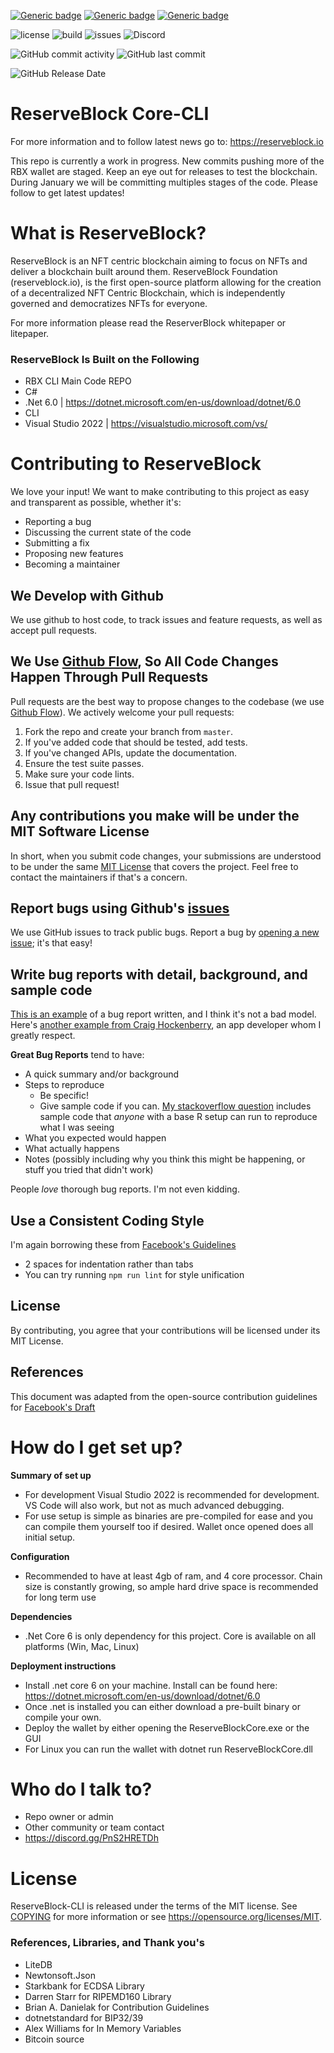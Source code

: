 [![Generic badge](https://img.shields.io/badge/IDE-VS2022-blue.svg)](https://shields.io/)
[![Generic badge](https://img.shields.io/badge/C%23-10%2E0-blue.svg)](https://shields.io/)
[![Generic badge](https://img.shields.io/badge/%2ENet%20Core-6%2E0-blue.svg)](https://shields.io/)

![license](https://img.shields.io/github/license/ReserveBlockIO/ReserveBlock-Core)
![build](https://img.shields.io/github/workflow/status/ReserveBlockIO/ReserveBlock-Core/.NET)
![issues](https://img.shields.io/github/issues/ReserveBlockIO/ReserveBlock-Core)
![Discord](https://img.shields.io/discord/917499597692211260?label=discord)

![GitHub commit activity](https://img.shields.io/github/commit-activity/m/ReserveBlockIO/ReserveBlock-Core)
![GitHub last commit](https://img.shields.io/github/last-commit/ReserveBlockIO/ReserveBlock-Core)

![GitHub Release Date](https://img.shields.io/github/release-date/ReserveBlockIO/ReserveBlock-Core)

# ReserveBlock Core-CLI
For more information and to follow latest news go to:
https://reserveblock.io

This repo is currently a work in progress. New commits pushing more of the RBX wallet are staged. Keep an eye out for releases to test the blockchain.
During January we will be committing multiples stages of the code. Please follow to get latest updates!

# What is ReserveBlock?
ReserveBlock is an NFT centric blockchain aiming to focus on NFTs and deliver a blockchain built around them. 
ReserveBlock Foundation (reserveblock.io), is the first open-source platform allowing for the creation of a decentralized NFT Centric Blockchain, which is independently governed and democratizes NFTs for everyone.

For more information please read the ReserverBlock whitepaper or litepaper.

### ReserveBlock Is Built on the Following ###

* RBX CLI Main Code REPO
* C#
* .Net 6.0 | https://dotnet.microsoft.com/en-us/download/dotnet/6.0
* CLI
* Visual Studio 2022 | https://visualstudio.microsoft.com/vs/

# Contributing to ReserveBlock
We love your input! We want to make contributing to this project as easy and transparent as possible, whether it's:

- Reporting a bug
- Discussing the current state of the code
- Submitting a fix
- Proposing new features
- Becoming a maintainer

## We Develop with Github
We use github to host code, to track issues and feature requests, as well as accept pull requests.

## We Use [Github Flow](https://guides.github.com/introduction/flow/index.html), So All Code Changes Happen Through Pull Requests
Pull requests are the best way to propose changes to the codebase (we use [Github Flow](https://guides.github.com/introduction/flow/index.html)). We actively welcome your pull requests:

1. Fork the repo and create your branch from `master`.
2. If you've added code that should be tested, add tests.
3. If you've changed APIs, update the documentation.
4. Ensure the test suite passes.
5. Make sure your code lints.
6. Issue that pull request!

## Any contributions you make will be under the MIT Software License
In short, when you submit code changes, your submissions are understood to be under the same [MIT License](http://choosealicense.com/licenses/mit/) that covers the project. Feel free to contact the maintainers if that's a concern.

## Report bugs using Github's [issues](https://github.com/briandk/transcriptase-atom/issues)
We use GitHub issues to track public bugs. Report a bug by [opening a new issue](); it's that easy!

## Write bug reports with detail, background, and sample code
[This is an example](http://stackoverflow.com/q/12488905/180626) of a bug report written, and I think it's not a bad model. Here's [another example from Craig Hockenberry](http://www.openradar.me/11905408), an app developer whom I greatly respect.

**Great Bug Reports** tend to have:

- A quick summary and/or background
- Steps to reproduce
  - Be specific!
  - Give sample code if you can. [My stackoverflow question](http://stackoverflow.com/q/12488905/180626) includes sample code that *anyone* with a base R setup can run to reproduce what I was seeing
- What you expected would happen
- What actually happens
- Notes (possibly including why you think this might be happening, or stuff you tried that didn't work)

People *love* thorough bug reports. I'm not even kidding.

## Use a Consistent Coding Style
I'm again borrowing these from [Facebook's Guidelines](https://github.com/facebook/draft-js/blob/a9316a723f9e918afde44dea68b5f9f39b7d9b00/CONTRIBUTING.md)

* 2 spaces for indentation rather than tabs
* You can try running `npm run lint` for style unification

## License
By contributing, you agree that your contributions will be licensed under its MIT License.

## References
This document was adapted from the open-source contribution guidelines for [Facebook's Draft](https://github.com/facebook/draft-js/blob/a9316a723f9e918afde44dea68b5f9f39b7d9b00/CONTRIBUTING.md)


# How do I get set up?

**Summary of set up**

- For development Visual Studio 2022 is recommended for development. VS Code will also work, but not as much advanced debugging.
- For use setup is simple as binaries are pre-compiled for ease and you can compile them yourself too if desired. Wallet once opened does all initial setup.

**Configuration**

- Recommended to have at least 4gb of ram, and 4 core processor. Chain size is constantly growing, so ample hard drive space is recommended for long term use

**Dependencies**

- .Net Core 6 is only dependency for this project. Core is available on all platforms (Win, Mac, Linux)

**Deployment instructions**

- Install .net core 6 on your machine. Install can be found here: https://dotnet.microsoft.com/en-us/download/dotnet/6.0
- Once .net is installed you can either download a pre-built binary or compile your own. 
- Deploy the wallet by either opening the ReserveBlockCore.exe or the GUI
- For Linux you can run the wallet with dotnet run ReserveBlockCore.dll 

# Who do I talk to? ###

* Repo owner or admin
* Other community or team contact
* https://discord.gg/PnS2HRETDh

# License

ReserveBlock-CLI is released under the terms of the MIT license. See [COPYING](COPYING) for more
information or see https://opensource.org/licenses/MIT.

### References, Libraries, and Thank you's ###

* LiteDB 
* Newtonsoft.Json 
* Starkbank for ECDSA Library
* Darren Starr for RIPEMD160 Library
* Brian A. Danielak for Contribution Guidelines
* dotnetstandard for BIP32/39
* Alex Williams for In Memory Variables
* Bitcoin source
